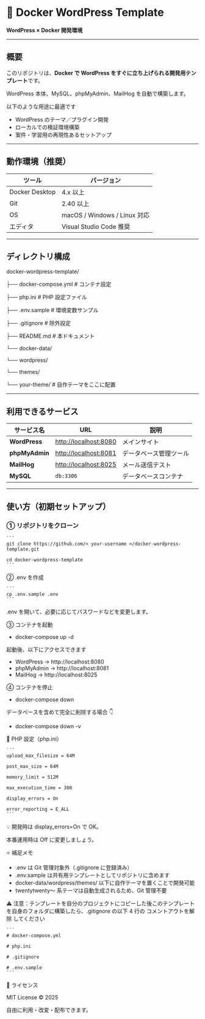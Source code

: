 # 🐳 Docker WordPress Template

**WordPress × Docker 開発環境**

---

## 概要

このリポジトリは、**Docker で WordPress をすぐに立ち上げられる開発用テンプレート**です。

WordPress 本体、MySQL、phpMyAdmin、MailHog を自動で構築します。

以下のような用途に最適です

- WordPress のテーマ／プラグイン開発
- ローカルでの検証環境構築
- 案件・学習用の再現性あるセットアップ

---

## 動作環境（推奨）

| ツール         | バージョン                   |
| -------------- | ---------------------------- |
| Docker Desktop | 4.x 以上                     |
| Git            | 2.40 以上                    |
| OS             | macOS / Windows / Linux 対応 |
| エディタ       | Visual Studio Code 推奨      |

---

## ディレクトリ構成

docker-wordpress-template/

├── docker-compose.yml # コンテナ設定

├── php.ini # PHP 設定ファイル

├── .env.sample # 環境変数サンプル

├── .gitignore # 除外設定

├── README.md # 本ドキュメント

└── docker-data/

└── wordpress/

└── themes/

└── your-theme/ # 自作テーマをここに配置

---

## 利用できるサービス

| サービス名     | URL                                            | 説明                   |
| -------------- | ---------------------------------------------- | ---------------------- |
| **WordPress**  | [http://localhost:8080](http://localhost:8080) | メインサイト           |
| **phpMyAdmin** | [http://localhost:8081](http://localhost:8081) | データベース管理ツール |
| **MailHog**    | [http://localhost:8025](http://localhost:8025) | メール送信テスト       |
| **MySQL**      | `db:3306`                                      | データベースコンテナ   |

---

## 使い方（初期セットアップ）

### ① リポジトリをクローン

````
```
git clone https://github.com/< your-username >/docker-wordpress-template.git

cd docker-wordpress-template
```
````

② .env を作成

````
```
cp .env.sample .env
```
````

.env を開いて、必要に応じてパスワードなどを変更します。

③ コンテナを起動

- docker-compose up -d

起動後、以下にアクセスできます

- WordPress → http://localhost:8080
- phpMyAdmin → http://localhost:8081
- MailHog → http://localhost:8025

④ コンテナを停止

- docker-compose down

データベースを含めて完全に削除する場合 👇

- docker-compose down -v

🧾 PHP 設定（php.ini）

````
```
upload_max_filesize = 64M

post_max_size = 64M

memory_limit = 512M

max_execution_time = 300

display_errors = On

error_reporting = E_ALL
```
````

💡 開発時は display_errors=On で OK。

本番運用時は Off に変更しましょう。

⭐️ 補足メモ

- .env は Git 管理対象外（.gitignore に登録済み）
- .env.sample は共有用テンプレートとしてリポジトリに含めます
- docker-data/wordpress/themes/ 以下に自作テーマを置くことで開発可能
- twentytwenty〜 系テーマは自動生成されるため、Git 管理不要

⚠️ 注意：テンプレートを自分のプロジェクトにコピーした後このテンプレートを自身のフォルダに構築したら、.gitignore の以下 4 行の コメントアウトを解除 してください

````
```
# docker-compose.yml

# php.ini

# .gitignore

# .env.sample
```
````

📜 ライセンス

MIT License © 2025

自由に利用・改変・配布できます。
